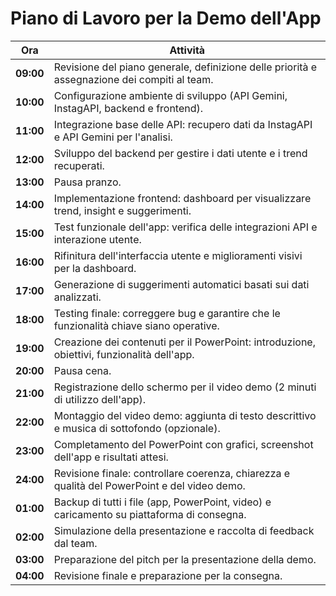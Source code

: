 # Piano di Lavoro per la Demo dell'App

| **Ora**  | **Attività**                                                                                  |
|----------|-----------------------------------------------------------------------------------------------|
| **09:00**| Revisione del piano generale, definizione delle priorità e assegnazione dei compiti al team.  |
| **10:00**| Configurazione ambiente di sviluppo (API Gemini, InstagAPI, backend e frontend).              |
| **11:00**| Integrazione base delle API: recupero dati da InstagAPI e API Gemini per l'analisi.           |
| **12:00**| Sviluppo del backend per gestire i dati utente e i trend recuperati.                          |
| **13:00**| Pausa pranzo.                                                                                 |
| **14:00**| Implementazione frontend: dashboard per visualizzare trend, insight e suggerimenti.           |
| **15:00**| Test funzionale dell'app: verifica delle integrazioni API e interazione utente.               |
| **16:00**| Rifinitura dell'interfaccia utente e miglioramenti visivi per la dashboard.                   |
| **17:00**| Generazione di suggerimenti automatici basati sui dati analizzati.                            |
| **18:00**| Testing finale: correggere bug e garantire che le funzionalità chiave siano operative.         |
| **19:00**| Creazione dei contenuti per il PowerPoint: introduzione, obiettivi, funzionalità dell'app.     |
| **20:00**| Pausa cena.                                                                                   |
| **21:00**| Registrazione dello schermo per il video demo (2 minuti di utilizzo dell'app).                |
| **22:00**| Montaggio del video demo: aggiunta di testo descrittivo e musica di sottofondo (opzionale).   |
| **23:00**| Completamento del PowerPoint con grafici, screenshot dell'app e risultati attesi.             |
| **24:00**| Revisione finale: controllare coerenza, chiarezza e qualità del PowerPoint e del video demo.  |
| **01:00**| Backup di tutti i file (app, PowerPoint, video) e caricamento su piattaforma di consegna.     |
| **02:00**| Simulazione della presentazione e raccolta di feedback dal team.                              |
| **03:00**| Preparazione del pitch per la presentazione della demo.                                       |
| **04:00**| Revisione finale e preparazione per la consegna.                                              |

